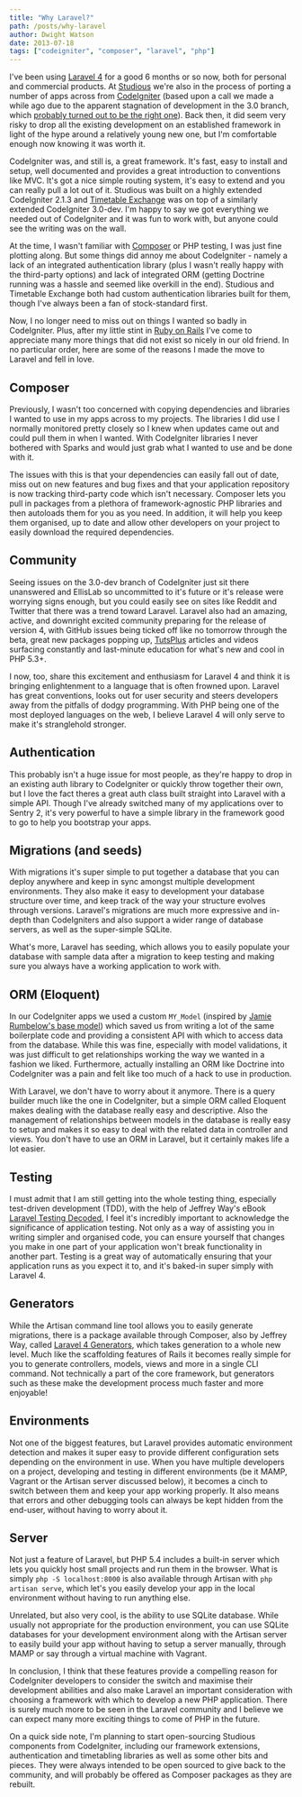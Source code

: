 ```yaml
---
title: "Why Laravel?"
path: /posts/why-laravel
author: Dwight Watson
date: 2013-07-18
tags: ["codeigniter", "composer", "laravel", "php"]
---
```


I&#039;ve been using [Laravel 4](http://www.laravel.com) for a good 6 months or so now, both for personal and commercial products. At [Studious](http://www.studiousapp.com) we&#039;re also in the process of porting a number of apps across from [CodeIgniter](http://www.codeigniter.com) (based upon a call we made a while ago due to the apparent stagnation of development in the 3.0 branch, which [probably turned out to be the right one](http://ellislab.com/blog/entry/ellislab-seeking-new-owner-for-codeigniter)). Back then, it did seem very risky to drop all the existing development on an established framework in light of the hype around a relatively young new one, but I&#039;m comfortable enough now knowing it was worth it.

CodeIgniter was, and still is, a great framework. It&#039;s fast, easy to install and setup, well documented and provides a great introduction to conventions like MVC. It&#039;s got a nice simple routing system, it&#039;s easy to extend and you can really pull a lot out of it. Studious was built on a highly extended CodeIgniter 2.1.3 and [Timetable Exchange](http://www.timetableexchange.com) was on top of a similarly extended CodeIgniter 3.0-dev. I&#039;m happy to say we got everything we needed out of CodeIgniter and it was fun to work with, but anyone could see the writing was on the wall.

At the time, I wasn&#039;t familiar with [Composer](http://getcomposer.org/) or PHP testing, I was just fine plotting along. But some things did annoy me about CodeIgniter - namely a lack of an integrated authentication library (plus I wasn&#039;t really happy with the third-party options) and lack of integrated ORM (getting Doctrine running was a hassle and seemed like overkill in the end). Studious and Timetable Exchange both had custom authentication libraries built for them, though I&#039;ve always been a fan of stock-standard first.

Now, I no longer need to miss out on things I wanted so badly in CodeIgniter. Plus, after my little stint in [Ruby on Rails](http://www.rubyonrails.org) I&#039;ve come to appreciate many more things that did not exist so nicely in our old friend. In no particular order, here are some of the reasons I made the move to Laravel and fell in love.

## Composer

Previously, I wasn&#039;t too concerned with copying dependencies and libraries I wanted to use in my apps across to my projects. The libraries I did use I normally monitored pretty closely so I knew when updates came out and could pull them in when I wanted. With CodeIgniter libraries I never bothered with Sparks and would just grab what I wanted to use and be done with it.

The issues with this is that your dependencies can easily fall out of date, miss out on new features and bug fixes and that your application repository is now tracking third-party code which isn&#039;t necessary. Composer lets you pull in packages from a plethora of framework-agnostic PHP libraries and then autoloads them for you as you need. In addition, it will help you keep them organised, up to date and allow other developers on your project to easily download the required dependencies.

## Community

Seeing issues on the 3.0-dev branch of CodeIgniter just sit there unanswered and EllisLab so uncommitted to it&#039;s future or it&#039;s release were worrying signs enough, but you could easily see on sites like Reddit and Twitter that there was a trend toward Laravel. Laravel also had an amazing, active, and downright excited community preparing for the release of version 4, with GitHub issues being ticked off like no tomorrow through the beta, great new packages popping up, [TutsPlus](http://net.tutsplus.com/) articles and videos surfacing constantly and last-minute education for what&#039;s new and cool in PHP 5.3+.

I now, too, share this excitement and enthusiasm for Laravel 4 and think it is bringing enlightenment to a language that is often frowned upon. Laravel has great conventions, looks out for user security and steers developers away from the pitfalls of dodgy programming. With PHP being one of the most deployed languages on the web, I believe Laravel 4 will only serve to make it&#039;s stranglehold stronger.

## Authentication

This probably isn&#039;t a huge issue for most people, as they&#039;re happy to drop in an existing auth library to CodeIgniter or quickly throw together their own, but I love the fact theres a great auth class built straight into Laravel with a simple API. Though I&#039;ve already switched many of my applications over to Sentry 2, it&#039;s very powerful to have a simple library in the framework good to go to help you bootstrap your apps.

## Migrations (and seeds)

With migrations it&#039;s super simple to put together a database that you can deploy anywhere and keep in sync amongst multiple development environments. They also make it easy to development your database structure over time, and keep track of the way your structure evolves through versions. Laravel&#039;s migrations are much more expressive and in-depth than CodeIgniters and also support a wider range of database servers, as well as the super-simple SQLite.

What&#039;s more, Laravel has seeding, which allows you to easily populate your database with sample data after a migration to keep testing and making sure you always have a working application to work with.

## ORM (Eloquent)

In our CodeIgniter apps we used a custom `MY_Model` (inspired by [Jamie Rumbelow&#039;s base model](http://docs.cartalyst.com/sentry-2)) which saved us from writing a lot of the same boilerplate code and providing a consistent API with which to access data from the database. While this was fine, especially with model validations, it was just difficult to get relationships working the way we wanted in a fashion we liked. Furthermore, actually installing an ORM like Doctrine into CodeIgniter was a pain and felt like too much of a hack to use in production.

With Laravel, we don&#039;t have to worry about it anymore. There is a query builder much like the one in CodeIgniter, but a simple ORM called Eloquent makes dealing with the database really easy and descriptive. Also the management of relationships between models in the database is really easy to setup and makes it so easy to deal with the related data in controller and views. You don&#039;t have to use an ORM in Laravel, but it certainly makes life a lot easier.

## Testing

I must admit that I am still getting into the whole testing thing, especially test-driven development (TDD), with the help of Jeffrey Way&#039;s eBook [Laravel Testing Decoded](https://leanpub.com/laravel-testing-decoded), I feel it&#039;s incredibly important to acknowledge the significance of application testing. Not only as a way of assisting you in writing simpler and organised code, you can ensure yourself that changes you make in one part of your application won&#039;t break functionality in another part. Testing is a great way of automatically ensuring that your application runs as you expect it to, and it&#039;s baked-in super simply with Laravel 4.

## Generators

While the Artisan command line tool allows you to easily generate migrations, there is a package available through Composer, also by Jeffrey Way, called [Laravel 4 Generators](https://github.com/JeffreyWay/Laravel-4-Generators), which takes generation to a whole new level. Much like the scaffolding features of Rails it becomes really simple for you to generate controllers, models, views and more in a single CLI command. Not technically a part of the core framework, but generators such as these make the development process much faster and more enjoyable!

## Environments

Not one of the biggest features, but Laravel provides automatic environment detection and makes it super easy to provide different configuration sets depending on the environment in use. When you have multiple developers on a project, developing and testing in different environments (be it MAMP, Vagrant or the Artisan server discussed below), it becomes a cinch to switch between them and keep your app working properly. It also means that errors and other debugging tools can always be kept hidden from the end-user, without having to worry about it.

## Server

Not just a feature of Laravel, but PHP 5.4 includes a built-in server which lets you quickly host small projects and run them in the browser. What is simply `php -S localhost:8000` is also available through Artisan with `php artisan serve`, which let&#039;s you easily develop your app in the local environment without having to run anything else.

Unrelated, but also very cool, is the ability to use SQLite database. While usually not appropriate for the production environment, you can use SQLite databases for your development environment along with the Artisan server to easily build your app without having to setup a server manually, through MAMP or say through a virtual machine with Vagrant.

In conclusion, I think that these features provide a compelling reason for CodeIgniter developers to consider the switch and maximise their development abilities and also make Laravel an important consideration with choosing a framework with which to develop a new PHP application. There is surely much more to be seen in the Laravel community and I believe we can expect many more exciting things to come of PHP in the future.

On a quick side note, I&#039;m planning to start open-sourcing Studious components from CodeIgniter, including our framework extensions, authentication and timetabling libraries as well as some other bits and pieces. They were always intended to be open sourced to give back to the community, and will probably be offered as Composer packages as they are rebuilt.
